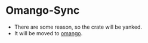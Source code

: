 # Omango-Sync

- There are some reason, so the crate will be yanked.
- It will be moved to [omango](https://crates.io/crates/omango).

